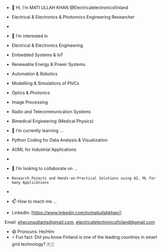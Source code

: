 - 👋 Hi, I’m MATI ULLAH KHAN @Electricalelectronicsfinland
- Electrical & Electronics & Photonnics Engineering Researcher
- 
- 👀 I’m interested in
 - Electrical & Electronics Engineering
 - Embedded Systems & IoT
 - Renewable Energy & Power Systems
 - Automation & Robotics
 - Modellling & Simulations of PhICs
 - Optics & Photonics
 - Image Processing
 - Radio and Telecommunication Systems
 - Bimedical Engineering (Medical Physics)

- 🌱 I’m currently learning ...
-   Python Coding for Data Analysis & Visualization
-   AI/ML for Industrial Applications
-   
- 💞️ I’m looking to collaborate on ...
-     Research Pojects and Hands-on-Practical Solutions using AI, ML for many Applications
- 
- 📫 How to reach me ...
- LinkedIn: [https://www.linkedin.com/in/matiullahkhan/]
  
Email: eheconsultants@gmail.com, electricalelectronicsfinland@gmail.com
- 😄 Pronouns: He/Him
- ⚡ Fun fact: Did you know Finland is one of the leading countries in smart grid technology? 🇫🇮
<!---
Electricalelectronicsfinland/Electricalelectronicsfinland is a ✨ special ✨ repository because its `README.md` (this file) appears on your GitHub profile.
You can click the Preview link to take a look at your changes.
--->
